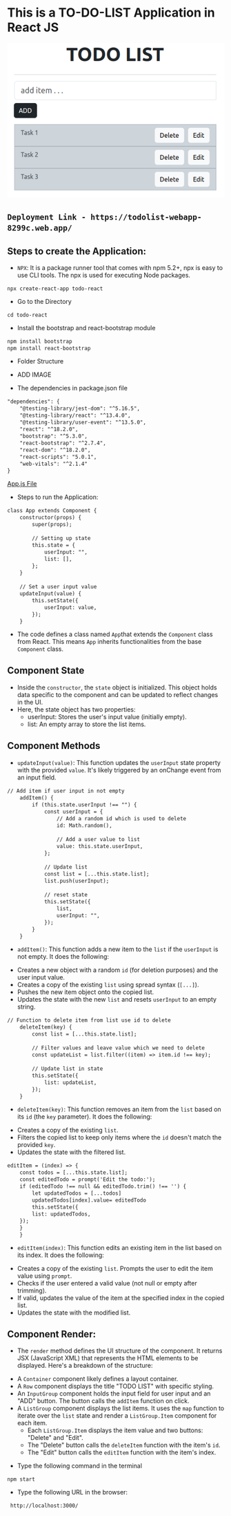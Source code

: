 # This is a TO-DO-LIST Application in React JS

!["TODO"](TodolistDEMO.png)

## `Deployment Link - https://todolist-webapp-8299c.web.app/` 


## Steps to create the Application:

- `NPX`: It is a package runner tool that comes with npm 5.2+, npx is easy to use CLI tools. The npx is used for executing Node packages.

```
npx create-react-app todo-react
```

- Go to the Directory

```
cd todo-react
```

- Install the bootstrap and react-bootstrap module

```
npm install bootstrap
npm install react-bootstrap
```

- Folder Structure

- ADD IMAGE

- The dependencies in package.json file

```
"dependencies": {
    "@testing-library/jest-dom": "^5.16.5",
    "@testing-library/react": "^13.4.0",
    "@testing-library/user-event": "^13.5.0",
    "react": "^18.2.0",
    "bootstrap": "^5.3.0",
    "react-bootstrap": "^2.7.4",
    "react-dom": "^18.2.0",
    "react-scripts": "5.0.1",
    "web-vitals": "^2.1.4"
}
```

[App.js File](https://github.com/dennisnderitu254/To-Do-List-App/blob/main/todo-react/src/App.js)

- Steps to run the Application:

```
class App extends Component { 
	constructor(props) { 
		super(props); 

		// Setting up state 
		this.state = { 
			userInput: "", 
			list: [], 
		}; 
	} 

	// Set a user input value 
	updateInput(value) { 
		this.setState({ 
			userInput: value, 
		}); 
	} 
```

- The code defines a class named `App`that extends the `Component` class from React. This means `App` inherits functionalities from the base `Component` class.

## Component State

- Inside the `constructor`, the `state` object is initialized. This object holds data specific to the component and can be updated to reflect changes in the UI.
- Here, the state object has two properties:
    - userInput: Stores the user's input value (initially empty).
    - list: An empty array to store the list items.

## Component Methods


- `updateInput(value)`: This function updates the `userInput` state property with the provided `value`. It's likely triggered by an onChange event from an input field.

```
// Add item if user input in not empty 
	addItem() { 
		if (this.state.userInput !== "") { 
			const userInput = { 
				// Add a random id which is used to delete 
				id: Math.random(), 

				// Add a user value to list 
				value: this.state.userInput, 
			}; 

			// Update list 
			const list = [...this.state.list]; 
			list.push(userInput); 

			// reset state 
			this.setState({ 
				list, 
				userInput: "", 
			}); 
		} 
	} 
```

- `addItem()`: This function adds a new item to the `list` if the `userInput` is not empty. It does the following:
* Creates a new object with a random `id` (for deletion purposes) and the user input value.
* Creates a copy of the existing `list` using spread syntax (`[...]`).
* Pushes the new item object onto the copied list.
* Updates the state with the new `list` and resets `userInput` to an empty string.

```
// Function to delete item from list use id to delete 
	deleteItem(key) { 
		const list = [...this.state.list]; 

		// Filter values and leave value which we need to delete 
		const updateList = list.filter((item) => item.id !== key); 

		// Update list in state 
		this.setState({ 
			list: updateList, 
		}); 
	} 
```

- `deleteItem(key)`: This function removes an item from the `list` based on its `id` (the `key` parameter). It does the following:
* Creates a copy of the existing `list`.
* Filters the copied list to keep only items where the `id` doesn't match the provided `key`.
* Updates the state with the filtered list.

```
editItem = (index) => { 
	const todos = [...this.state.list]; 
	const editedTodo = prompt('Edit the todo:'); 
	if (editedTodo !== null && editedTodo.trim() !== '') { 
		let updatedTodos = [...todos] 
		updatedTodos[index].value= editedTodo 
		this.setState({ 
		list: updatedTodos, 
	}); 
	} 
	} 
```

- `editItem(index)`: This function edits an existing item in the list based on its index. It does the following:
* Creates a copy of the existing `list`.
Prompts the user to edit the item value using `prompt`.
* Checks if the user entered a valid value (not null or empty after trimming).
* If valid, updates the value of the item at the specified index in the copied list.
* Updates the state with the modified list.

## Component Render:

- The `render` method defines the UI structure of the component. It returns JSX (JavaScript XML) that represents the HTML elements to be displayed. Here's a breakdown of the structure:

* A `Container` component likely defines a layout container.
* A `Row` component displays the title "TODO LIST" with specific styling.
* An `InputGroup` component holds the input field for user input and an "ADD"    button. The button calls the `addItem` function on click.
* A `ListGroup` component displays the list items. It uses the `map` function to iterate over the `list` state and render a `ListGroup.Item` component for each item.
    - Each `ListGroup.Item` displays the item value and two buttons: "Delete" and "Edit".
    - The "Delete" button calls the `deleteItem` function with the item's `id`.
    - The "Edit" button calls the `editItem` function with the item's index.


- Type the following command in the terminal

```
npm start
```

- Type the following URL in the browser:

```
 http://localhost:3000/
```

